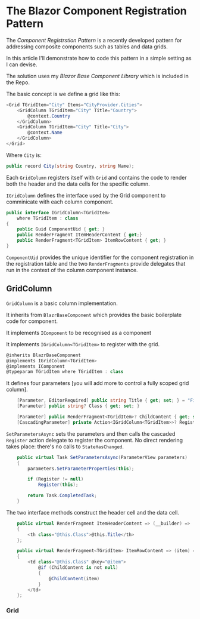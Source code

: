 # The Blazor Component Registration Pattern

The *Component Registrstion Pattern* is a recently developed pattern for addressing composite components such as tables and data grids.

In this article I'll demonstrate how to code this pattern in a simple setting as I can devise.

The solution uses my *Blazor Base Component Library* which is included in the Repo.

The basic concept is we define a grid like this:

```csharp
<Grid TGridItem="City" Items="CityProvider.Cities">
    <GridColumn TGridItem="City" Title="Country">
        @context.Country
    </GridColumn>
    <GridColumn TGridItem="City" Title="City">
        @context.Name
    </GridColumn>
</Grid>
```

Where `City` is:

```csharp
public record City(string Country, string Name);
```

Each `GridColumn` registers itself with `Grid` and contains the code to render both the header and the data cells for the specific column.

`IGridColumn` defines the interface used by the Grid component to comminicate with each column component.

```csharp
public interface IGridColumn<TGridItem>
    where TGridItem : class
{
    public Guid ComponentUid { get; }
    public RenderFragment ItemHeaderContent { get;}
    public RenderFragment<TGridItem> ItemRowContent { get; }
}
```

`ComponentUid` provides the unique identifier for the component registration in the registration table and the two `RenderFragments` provide delegates that run in the context of the column component instance.

## GridColumn

`GridColumn` is a basic column implementation.

It inherits from `BlazrBaseComponent` which provides the basic boilerplate code for component.

It implements `IComponent` to be recognised as a component

It implements `IGridColumn<TGridItem>` to register with the grid.

```csharp
@inherits BlazrBaseComponent
@implements IGridColumn<TGridItem>
@implements IComponent
@typeparam TGridItem where TGridItem : class
```

It defines four parameters [you will add more to control a fully scoped grid column].

```csharp
    [Parameter, EditorRequired] public string Title { get; set; } = "Field";
    [Parameter] public string? Class { get; set; }

    [Parameter] public RenderFragment<TGridItem>? ChildContent { get; set; }
    [CascadingParameter] private Action<IGridColumn<TGridItem>>? Register { get; set; }
```

`SetParametersAsync` sets the parameters and then calls the cascaded `Register` action delegate to register the component.  No direct rendering takes place: there's no calls to `StateHasChanged`.

```csharp
    public virtual Task SetParametersAsync(ParameterView parameters)
    {
        parameters.SetParameterProperties(this);

        if (Register != null)
            Register(this);

        return Task.CompletedTask;
    }
```

The two interface methods construct the header cell and the data cell.

```csharp
    public virtual RenderFragment ItemHeaderContent => (__builder) =>
    {
        <th class="@this.Class">@this.Title</th>
    };

    public virtual RenderFragment<TGridItem> ItemRowContent => (item) => (__builder) =>
    {
        <td class="@this.Class" @key="@item">
            @if (ChildContent is not null)
            {
                @ChildContent(item)
            }
        </td>
    };
``` 

### Grid

```csharp
```